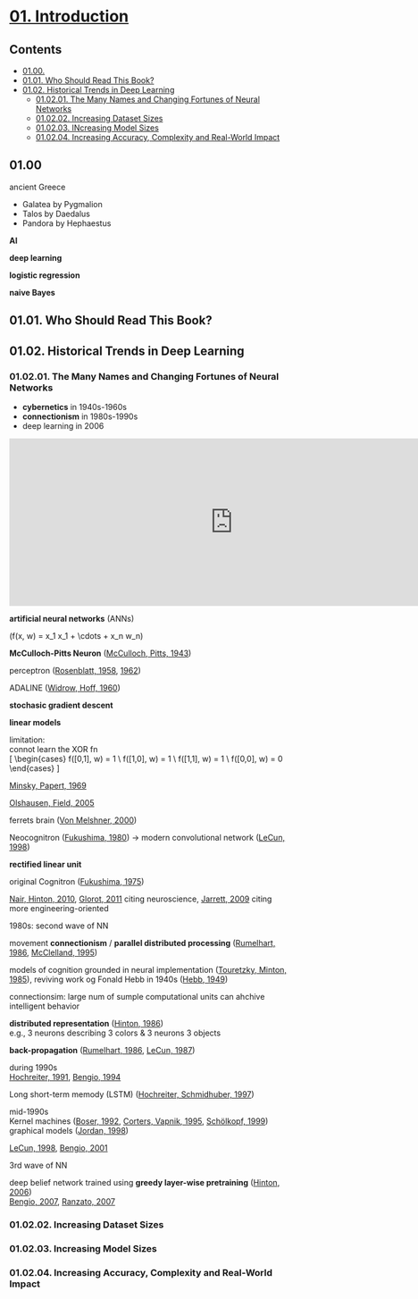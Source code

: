 <!--
Filename: 	note.md
Project: 	/Users/shume/Developer/DeepLearningBook/01
Author: 	shumez <https://github.com/shumez>
Created: 	2019-05-30 18:19:8
Modified: 	2019-06-03 14:42:28
-----
Copyright (c) 2019 shumez
-->

# [01. Introduction]

## Contents

* [01.00.][0100]
* [01.01. Who Should Read This Book?][0101]
* [01.02. Historical Trends in Deep Learning][0102]
	* [01.02.01. The Many Names and Changing Fortunes of Neural Networks][010201]
	* [01.02.02. Increasing Dataset Sizes][010202]
	* [01.02.03. INcreasing Model Sizes][010203]
	* [01.02.04. Increasing Accuracy, Complexity and Real-World Impact][010204]

## 01.00

ancient Greece

* Galatea by Pygmalion
* Talos by Daedalus
* Pandora by Hephaestus

**AI**

**deep learning**

**logistic regression**

**naive Bayes**

## 01.01. Who Should Read This Book?

## 01.02. Historical Trends in Deep Learning

### 01.02.01. The Many Names and Changing Fortunes of Neural Networks

* **cybernetics** in 1940s-1960s
* **connectionism** in 1980s-1990s
* deep learning in 2006

<iframe name="ngram_chart" src="https://books.google.com/ngrams/interactive_chart?content=cybernetics%2Cconnectionism%2Cneural+network%2Cdeep+learning%2Cmachine+learning&year_start=1945&year_end=2019&corpus=15&smoothing=3&share=&direct_url=t1%3B%2Ccybernetics%3B%2Cc0%3B.t1%3B%2Cconnectionism%3B%2Cc0%3B.t1%3B%2Cneural%20network%3B%2Cc0%3B.t1%3B%2Cdeep%20learning%3B%2Cc0%3B.t1%3B%2Cmachine%20learning%3B%2Cc0" width=800 height=300 marginwidth=0 marginheight=0 hspace=0 vspace=0 frameborder=0 scrolling=no></iframe>

**artificial neural networks** (ANNs)

\(f(x, w) = x_1 x_1 + \cdots + x_n w_n\)

**McCulloch-Pitts Neuron** ([McCulloch, Pitts, 1943][1943_Pitts_McCulloch])

perceptron ([Rosenblatt, 1958][1958_Rosenblatt], [1962][1962_Rosenblatt])

ADALINE ([Widrow, Hoff, 1960][1960_Hoff_Widrow])

**stochasic gradient descent**

**linear models**

limitation:  
connot learn the XOR fn  
\[
	\begin{cases}
		f([0,1], w) = 1 \\
		f([1,0], w) = 1 \\
		f([1,1], w) = 1 \\
		f([0,0], w) = 0 
	\end{cases}
\]

[Minsky, Papert, 1969][1969_Papert_Minsky]

[Olshausen, Field, 2005][2005_Field_Olshausen]


ferrets brain ([Von Melshner, 2000][2000_VonMekshner])

Neocognitron ([Fukushima, 1980][1980_Fukushima]) &rarr; modern convolutional network ([LeCun, 1998][1998_KeCun])

**rectified linear unit**

original Cognitron ([Fukushima, 1975][1975_Fukushima])

[Nair, Hinton, 2010][2010_Hinton_Nair], [Glorot, 2011][2011_Glorot] citing neuroscience, [Jarrett, 2009][2009_Jarrett] citing more engineering-oriented


1980s: second wave of NN

movement **connectionism** / **parallel distributed processing** ([Rumelhart, 1986][1986_Rumelhart], [McClelland, 1995][1995_McClelland])

models of cognition grounded in neural implementation ([Touretzky, Minton, 1985][1985_Minton_Touretzky]), reviving work og Fonald Hebb in 1940s ([Hebb, 1949][1949_Hebb])

connectionsim: large num of sumple computational units can ahchive intelligent behavior

**distributed representation** ([Hinton, 1986][1986_Hinton])  
e.g., 3 neurons describing 3 colors & 3 neurons 3 objects

**back-propagation** ([Rumelhart, 1986][1986_Rumelhart], [LeCun, 1987][1987_LeCun])

during 1990s  
[Hochreiter, 1991][1991_Hochreiter], [Bengio, 1994][1994_Bengio]

Long short-term memody (LSTM) ([Hochreiter, Schmidhuber, 1997][1997_Schmidhuber_Hochreiter])

mid-1990s  
Kernel machines ([Boser, 1992][1992_Boser], [Corters, Vapnik, 1995][1995_Vapnik_Cortes], [Schölkopf, 1999][1999_Schölkopf])  
graphical models ([Jordan, 1998][1998_Jordan])

[LeCun, 1998][1998_LeCun], [Bengio, 2001][2001_Bengio]


3rd wave of NN

deep belief network trained using **greedy layer-wise pretraining** ([Hinton, 2006][2006_Hinton])  
[Bengio, 2007][2007_Bengio], [Ranzato, 2007][2007_Ranzato]  


### 01.02.02. Increasing Dataset Sizes

### 01.02.03. Increasing Model Sizes

### 01.02.04. Increasing Accuracy, Complexity and Real-World Impact




##
[01. Introduction]: https://www.deeplearningbook.org/contents/intro.html

<!-- toc -->
[0100]: #0100
[0101]: #0101_who_should_read_this_book
[0102]: #0102_historical_trends_in_deep_learning
[010201]:  #010201_the_many_names_and_changing_fortunes_of_neural_networks
[010202]: #010202_increasing_dataset_sizes
[010203]: #010203_increasing_model_sizes
[010204]: #010204_increasing_accuracy_complexity_and_real-world_impact

<!-- ref -->
[slide]: http://www.deeplearningbook.org/slides/01_intro.pdf

[1943_Pitts_McCulloch]: #010201
[1958_Rosenblatt]: #010201
[1962_Rosenblatt]: #010201
[1960_Hoff_Widrow]: #010201
[1969_Papert_Minsky]: #010201
[2005_Field_Olshausen]: #010201
[2000_VonMekshner]: #010201
[1980_Fukushima]: #010201
[1998_KeCun]: #010201
[1975_Fukushima]: #010201
[2010_Hinton_Nair]: #010201
[2011_Glorot]: #010201
[2009_Jarrett]: #010201
[1986_Rumelhart]: #010201
[1995_McClelland]: #010201
[1985_Minton_Touretzky]: #010201
[1949_Hebb]: #010201
[1986_Hinton]: #010201
[1987_LeCun]: #010201
[1991_Hochreiter]: #010201
[1994_Bengio]: #010201
[1997_Schmidhuber_Hochreiter]: #010201
[1992_Boser]: #010201
[1995_Vapnik_Cortes]: #010201
[1999_Schölkopf]: #010201
[1998_Jordan]: #010201
[1998_LeCun]: #010201
[2001_Bengio]: #010201
[2006_Hinton]: #010201
[2007_Bengio]: #010201
[2007_Ranzato]: #010201

<!-- fig -->

<!-- term -->

<style type="text/css">
	img{width: 51%; float: right;}
</style>